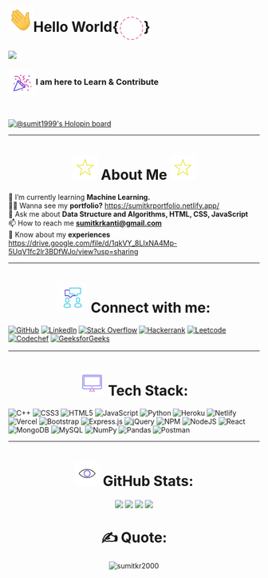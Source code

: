 <h1><img height="50px" width="50px"src="Gifs/Hi.gif"><b>Hello World</b>{<img align="center" height="50px" width="50px"src="Gifs/Background.gif">} </h1>

<img align="center" src="https://readme-typing-svg.herokuapp.com?color=%2336BCF7&lines=This+is+Sumit+Kumar." />

<h3><img align="center" height="50px" width="55px" src="Gifs/gif3.gif"/>I am here to Learn & Contribute</h3> <br>

[![@sumit1999's Holopin board](https://holopin.io/api/user/board?user=sumit1999)](https://holopin.io/@sumit1999)

<hr>

<h1 align="center"><img height="50px" width="50px"src="Gifs/star.gif"> About Me <img height="50px" width="50px"src="Gifs/star.gif"></h1>

🌱 I’m currently learning **Machine Learning.**<br>👨‍💻 Wanna see my **portfolio?** https://sumitkrportfolio.netlify.app/<br>💬 Ask me about **Data Structure and Algorithms, HTML, CSS, JavaScript**<br>📫 How to reach me **sumitkrkanti@gmail.com**<br>📄 Know about my **experiences** https://drive.google.com/file/d/1qkVY_8LIxNA4Mp-5UqV1fc2lr3BDfWJo/view?usp=sharing

<hr>

<h1 align="center"><img width="60px" height="60px"src="Gifs/Connect.gif"> Connect with me: </h1>

[![GitHub](https://img.shields.io/badge/github-%2324292e.svg?&style=for-the-badge&logo=github&logoColor=white)](https://linkedin.com/in/sumit-kumar-rai-b59290233/) [![LinkedIn](https://img.shields.io/badge/LinkedIn-%230077B5.svg?&style=for-the-badge&logo=linkedin&logoColor=white)](https://linkedin.com/in/sumit-kumar-rai-b59290233/) [![Stack Overflow](https://img.shields.io/badge/-Stackoverflow-FE7A16?&style=for-the-badge&logo=stack-overflow&logoColor=white)](https://stackoverflow.com/users/18363785/sumit-kumar-rai)
<a href="https://www.hackerrank.com/sumitkrkanti" target="_blank"><img src=	"https://img.shields.io/badge/-Hackerrank-2EC866?style=for-the-badge&logo=HackerRank&logoColor=white" img alt="Hackerrank"></a>
<a href="https://leetcode.com/sumitkrrai/" target="_blank"><img src=	"https://img.shields.io/badge/-LeetCode-FFA116?style=for-the-badge&logo=LeetCode&logoColor=black" img alt="Leetcode"></a>
<a href="https://www.codechef.com/users/sumit1923" target="_blank"><img src="https://img.shields.io/badge/Codechef-%23B92B27.svg?&style=for-the-badge&logo=Codechef&logoColor=white" img alt="Codechef" style="margin-bottom: 2px;" /></a> 
<a href="https://auth.geeksforgeeks.org/user/sumitkrkanti/practice" target="_blank"><img src="https://img.shields.io/badge/GeeksforGeeks-298D46?style=for-the-badge&logo=geeksforgeeks&logoColor=white" img alt="GeeksforGeeks" style="margin-bottom: 2px;" /></a>    
</div>

<hr>

<h1 align="center"><img height="50px" width="50px"src="Gifs/Computer.gif"> Tech Stack: </h1>

![C++](https://img.shields.io/badge/c++-%2300599C.svg?style=for-the-badge&logo=c%2B%2B&logoColor=white) ![CSS3](https://img.shields.io/badge/css3-%231572B6.svg?style=for-the-badge&logo=css3&logoColor=white) ![HTML5](https://img.shields.io/badge/html5-%23E34F26.svg?style=for-the-badge&logo=html5&logoColor=white) ![JavaScript](https://img.shields.io/badge/javascript-%23323330.svg?style=for-the-badge&logo=javascript&logoColor=%23F7DF1E) ![Python](https://img.shields.io/badge/python-3670A0?style=for-the-badge&logo=python&logoColor=ffdd54) ![Heroku](https://img.shields.io/badge/heroku-%23430098.svg?style=for-the-badge&logo=heroku&logoColor=white) ![Netlify](https://img.shields.io/badge/netlify-%23000000.svg?style=for-the-badge&logo=netlify&logoColor=#00C7B7) ![Vercel](https://img.shields.io/badge/vercel-%23000000.svg?style=for-the-badge&logo=vercel&logoColor=white) ![Bootstrap](https://img.shields.io/badge/bootstrap-%23563D7C.svg?style=for-the-badge&logo=bootstrap&logoColor=white) ![Express.js](https://img.shields.io/badge/express.js-%23404d59.svg?style=for-the-badge&logo=express&logoColor=%2361DAFB) ![jQuery](https://img.shields.io/badge/jquery-%230769AD.svg?style=for-the-badge&logo=jquery&logoColor=white) ![NPM](https://img.shields.io/badge/NPM-%23000000.svg?style=for-the-badge&logo=npm&logoColor=white) ![NodeJS](https://img.shields.io/badge/node.js-6DA55F?style=for-the-badge&logo=node.js&logoColor=white) ![React](https://img.shields.io/badge/react-%2320232a.svg?style=for-the-badge&logo=react&logoColor=%2361DAFB) ![MongoDB](https://img.shields.io/badge/MongoDB-%234ea94b.svg?style=for-the-badge&logo=mongodb&logoColor=white) ![MySQL](https://img.shields.io/badge/mysql-%2300f.svg?style=for-the-badge&logo=mysql&logoColor=white) ![NumPy](https://img.shields.io/badge/numpy-%23013243.svg?style=for-the-badge&logo=numpy&logoColor=white) ![Pandas](https://img.shields.io/badge/pandas-%23150458.svg?style=for-the-badge&logo=pandas&logoColor=white) ![Postman](https://img.shields.io/badge/Postman-FF6C37?style=for-the-badge&logo=postman&logoColor=white)

<hr>

<h1 align="center"><img height="50px" width="50px"src="Gifs/eye.gif"> GitHub Stats: </h1>

<div align="center">
<img align="center" src="https://github-profile-summary-cards.vercel.app/api/cards/profile-details?username=sumitkr2000&theme=nord_dark" /> 
<img align="center" src="https://github-profile-summary-cards.vercel.app/api/cards/repos-per-language?username=sumitkr2000&theme=nord_dark" />
<img align="center" src="https://github-profile-summary-cards.vercel.app/api/cards/most-commit-language?username=sumitkr2000&theme=nord_dark" />
<img align="center" src="https://github-readme-streak-stats.herokuapp.com?user=sumitkr2000&theme=nord&date_format=M%20j%5B%2C%20Y%5D" />
</div>
   
<h1 align="center"> ✍ Quote: </h1>

<p align="center">
<img align="center" src="https://quotes-github-readme.vercel.app/api?type=horizontal&theme=radical" alt="sumitkr2000" />
<p align="center">
